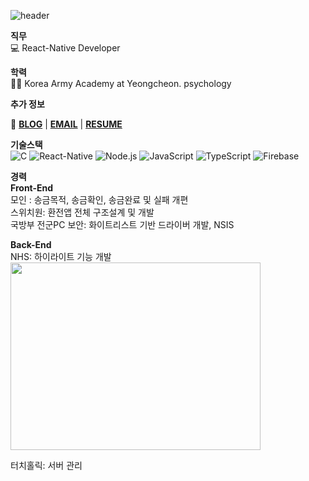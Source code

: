 ![header](https://capsule-render.vercel.app/api?type=waving&color=gradient&height=250&section=header&text=ChangHyen%20Yun&fontSize=90&animation=twinkling&fontColor=f5f6f7&fontAlignY=50&desc=%20&descAlignY=70&descAlign=62)

**직무**  
💻 React-Native Developer  

**학력**  
👩‍🎓 Korea Army Academy at Yeongcheon. psychology  

**추가 정보**  

📌 **[BLOG](https://ychcom.tistory.com/)** |
**[EMAIL](mailto:ychcom@naver.com)** | **[RESUME](https://programmers.co.kr/pr/ychcom_8336)**  

**기술스택**  
![C](https://img.shields.io/badge/-C-A8B9CC?style=flat-square&logo=C&logoColor=black)
![React-Native](https://img.shields.io/badge/-ReactNative-61DAFB?style=flat-square&logo=React&logoColor=white)
![Node.js](https://img.shields.io/badge/-Node.js-339933?style=flat-square&logo=Node.js&logoColor=white)
![JavaScript](https://img.shields.io/badge/-JavaScript-F7DF1E?style=flat-square&logo=JavaScript&logoColor=white)
![TypeScript](https://img.shields.io/badge/-TypeScript-3178C6?style=flat-square&logo=TypeScript&logoColor=white)
![Firebase](https://img.shields.io/badge/-Firebase-FFCA28?style=flat-square&logo=Firebase&logoColor=white)  

**경력**  
**Front-End**  
모인 : 송금목적, 송금확인, 송금완료 및 실패 개편  
스위치원: 환전앱 전체 구조설계 및 개발  
국방부 전군PC 보안: 화이트리스트 기반 드라이버
개발, NSIS  

**Back-End**  
NHS: 하이라이트 기능 개발  
<img src="https://user-images.githubusercontent.com/39834903/173179981-9d3652c7-bfde-4d6b-bc83-cc47807fbd2a.JPG" width="400" height="300"/>

터치홀릭: 서버 관리  


